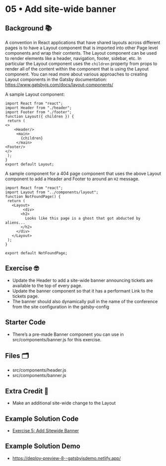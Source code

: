 # 05 • Add site-wide banner
## Background 📚
A convention in React applications that have shared layouts across different pages is to have a Layout component that is imported into other Page level components and wrap their contents. The Layout component can be used to render elements like a header, navigation, footer, sidebar, etc. In particular the Layout component uses the `children` property from props to render all of the content within the component that is using the Layout component. You can read more about various approaches to creating Layout components in the Gatsby documentation: https://www.gatsbyjs.com/docs/layout-components/ 
 
A sample Layout component: 
```
import React from "react";
import Header from "./header";
import Footer from "./footer";
function Layout({ children }) {
 return (
<>
	<Header/>
     <main>
       {children}
     </main>
<Footer/>
</>
 );
}
export default Layout;
```
 
A sample component for a 404 page component that uses the above Layout component to add a Header and Footer to around an `H2` message.  

```
import React from "react";
import Layout from "../components/layout";
function NotFoundPage() {
 return (
   <Layout>
        <div>
       <h2>
         Looks like this page is a ghost that got abducted by aliens...
       </h2>
     </div>
   </Layout>
 );
}
 
export default NotFoundPage;
```
 
## Exercise 🤓
- Update the Header to add a site-wide banner announcing tickets are available to the top of every page. 
- Update the banner component so that it has a performant Link to the tickets page. 
- The banner should also dynamically pull in the name of the conference from the site configuration in the gatsby-config 

## Starter Code
- There’s a pre-made Banner component you can use in src/components/banner.js for this exercise. 
 
## Files 🗂
- src/components/header.js
- src/components/banner.js

## Extra Credit 💯
- Make an additional site-wide change to the Layout 

## Example Solution Code
- [Exercise 5: Add Sitewide Banner ](https://github.com/M0nica/gatsby-workshop/pull/8/files)

## Example Solution Demo
- https://deploy-preview-8--gatsbyjsdemo.netlify.app/

